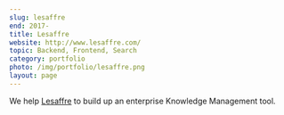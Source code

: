 ```yaml
---
slug: lesaffre
end: 2017-
title: Lesaffre
website: http://www.lesaffre.com/
topic: Backend, Frontend, Search
category: portfolio
photo: /img/portfolio/lesaffre.png
layout: page
---
```

We help [Lesaffre]({{page.website}}) to build up an enterprise Knowledge Management tool.
